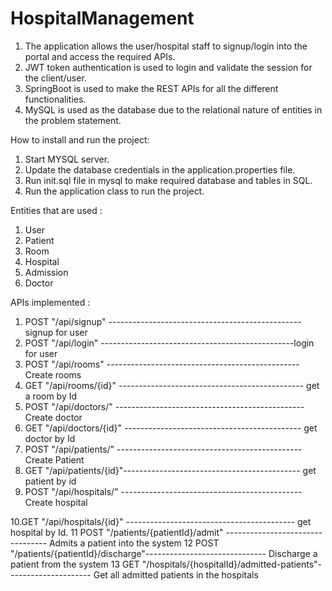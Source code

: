 # HospitalManagement

1. The application allows the user/hospital staff to signup/login into the portal and access the required APIs.
2. JWT token authentication is used to login and validate the session for the client/user.
3. SpringBoot is used to make the REST APIs for all the different functionalities.
4. MySQL is used as the database due to the relational nature of entities in the problem statement.

How to install and run the project:
1. Start MYSQL server.
2. Update the database credentials in the application.properties file.
3. Run init.sql file in mysql to make required database and tables in SQL.
4. Run the application class to run the project.

Entities that are used : 
1. User
2. Patient
3. Room
4. Hospital
5. Admission
6. Doctor

APIs implemented : 

1. POST "/api/signup" ------------------------------------------------signup for user
2. POST "/api/login"  ------------------------------------------------login for user
3. POST "/api/rooms"  ------------------------------------------------  Create rooms
4. GET "/api/rooms/{id}" ---------------------------------------------- get a room by Id
5. POST "/api/doctors/" -----------------------------------------------  Create doctor
6. GET "/api/doctors/{id}" -------------------------------------------- get doctor by Id
7. POST "/api/patients/" ----------------------------------------------  Create Patient
8. GET "/api/patients/{id}"-------------------------------------------- get patient by id
9. POST "/api/hospitals/" --------------------------------------------- Create hospital
    
10.GET "/api/hospitals/{id}" ------------------------------------------ get hospital by Id.
11 POST "/patients/{patientId}/admit" --------------------------------- Admits a patient into the system
12 POST "/patients/{patientId}/discharge"------------------------------ Discharge a patient from the system
13 GET "/hospitals/{hospitalId}/admitted-patients"--------------------- Get all admitted patients in the hospitals
